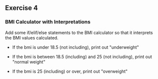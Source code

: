 ## Exercise 4
### BMI Calculator with Interpretations

Add some if/elif/else statements to the BMI calculator so that it interprets the BMI values calculated.

- If the bmi is under 18.5 (not including), print out "underweight"

- If the bmi is between 18.5 (including) and 25 (not including), print out "normal weight"

- If the bmi is 25 (including) or over, print out "overweight"

